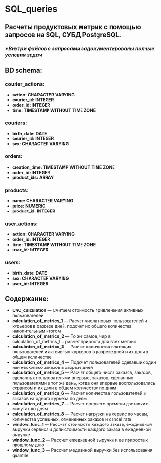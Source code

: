 # SQL_queries
## __Расчеты продуктовых метрик с помощью запросов на SQL, СУБД PostgreSQL.__
### _*Внутри файлов с запросами задокументированы полные условия задач_
## __BD schema:__
### __courier_actions:__
* __action: CHARACTER VARYING__
* __courier_id: INTEGER__
* __order_id: INTEGER__
* __time: TIMESTAMP WITHOUT TIME ZONE__
### __couriers:__
* __birth_date: DATE__
* __courier_id: INTEGER__
* __sex: CHARACTER VARYING__
### __orders:__
* __creation_time: TIMESTAMP WITHOUT TIME ZONE__
* __order_id: INTEGER__
* __product_ids: ARRAY__
### __products:__
* __name: CHARACTER VARYING__
* __price: NUMERIC__
* __product_id: INTEGER__
### __user_actions:__
* __action: CHARACTER VARYING__
* __order_id: INTEGER__
* __time: TIMESTAMP WITHOUT TIME ZONE__
* __user_id: INTEGER__
### __users:__
* __birth_date: DATE__
* __sex: CHARACTER VARYING__
* __user_id: INTEGER__

## __Содержание__:
* __CAC_calculation__ — Считаем стоимость привлечения активных пользователей
* __calculation_of_metrics_1__ — Расчет числа новых пользователей и курьеров в разрезе дней, подсчет их общего количества накопительным итогом
* __calculation_of_metrics_2__ — То же самое, чир в calculation_of_metrics_1 + расчет прироста для всех метрик
* __calculation_of_metrics_3__ — Расчет количества платящих пользователей и актвивных курьеров в разрезе дней и их доля в общем количестве
* __calculation_of_metrics_4__ — Подсчет пользователей сделавших один или несколько заказов в разрезе дней
* __calculation_of_metrics_5__ — Расчет общего числа заказов, заказов, сделанных пользователями впервые, заказов, сделанных пользователями в тот же день, когда они впервые воспользовались сервисом и их доли в общем количестве по дням
* __calculation_of_metrics_6__ — Расчет количества пользователей и заказов на одного курьера по дням 
* __calculation_of_metrics_7__ — Расчет среднего времени доставки в минутах по дням
* __calculation_of_metrics_8__ — Расчет нагрузки на сервис по часам, количества успешных, отмененных заказов и cancel rate
* __window_func_1__ — Рассчет стоимости каждого заказа, ежедневной выручки сервиса и доли стоимости каждого заказа в ежедневной выручке
* __window_func_2__ — Рассчет ежедневной выручки и ее прироста к прошлому дню
* __window_func_3__ — Рассчет медианной выручки без использования quantile
 
